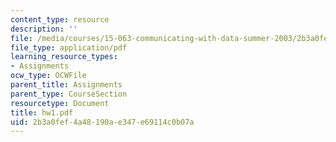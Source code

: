 ```yaml
---
content_type: resource
description: ''
file: /media/courses/15-063-communicating-with-data-summer-2003/2b3a0fef4a48190ae347e69114c0b07a_hw1.pdf
file_type: application/pdf
learning_resource_types:
- Assignments
ocw_type: OCWFile
parent_title: Assignments
parent_type: CourseSection
resourcetype: Document
title: hw1.pdf
uid: 2b3a0fef-4a48-190a-e347-e69114c0b07a
---
```


